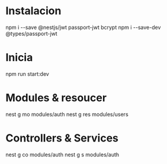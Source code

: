 # Instalacion
npm i --save @nestjs/jwt passport-jwt bcrypt
npm i --save-dev @types/passport-jwt 

# Inicia
npm run start:dev 

# Modules & resoucer
nest g mo modules/auth 
nest g res modules/users 

# Controllers  & Services
nest g co modules/auth 
nest g s modules/auth
